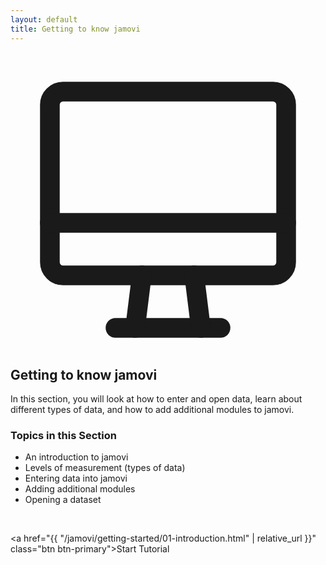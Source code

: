 ```yaml
---
layout: default
title: Getting to know jamovi
---
```


<div class="explanation" markdown="1">
<div class="card-content">
    <!-- Your chosen icon, now used as a title icon for the section -->
    <div class="card-icon">
        <svg xmlns="http://www.w3.org/2000/svg" viewBox="0 0 24 24" fill="none" stroke="currentColor" stroke-width="1.5" stroke-linecap="round" stroke-linejoin="round"><path stroke="none" d="M0 0h24v24H0z" fill="none"/><path d="M3 4a1 1 0 0 1 1 -1h16a1 1 0 0 1 1 1v12a1 1 0 0 1 -1 1h-16a1 1 0 0 1 -1 -1v-12z" /><path d="M3 13h18" /><path d="M8 21h8" /><path d="M10 17l-.5 4" /><path d="M14 17l.5 4" /></svg>
    </div>
    <div class="card-text">
        <h2 style="margin-top: 0;">Getting to know jamovi</h2>
        <p style="margin-bottom: 0;">In this section, you will look at how to enter and open data, learn about different types of data, and how to add additional modules to jamovi.</p>
    </div>
</div>
</div>

### Topics in this Section

*   An introduction to jamovi
*   Levels of measurement (types of data)
*   Entering data into jamovi
*   Adding additional modules
*   Opening a dataset

<br>

<!-- "Start Tutorial" button that links to the first page -->
<a href="{{ "/jamovi/getting-started/01-introduction.html" | relative_url }}" class="btn btn-primary">Start Tutorial</a>
